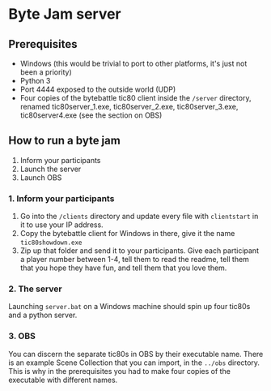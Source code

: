 # Byte Jam server

## Prerequisites

- Windows (this would be trivial to port to other platforms, it's just not been a priority)
- Python 3
- Port 4444 exposed to the outside world (UDP)
- Four copies of the bytebattle tic80 client inside the `/server` directory, renamed tic80server_1.exe, tic80server_2.exe, tic80server_3.exe, tic80server4.exe (see the section on OBS)

## How to run a byte jam

1. Inform your participants
2. Launch the server
3. Launch OBS

### 1. Inform your participants

1. Go into the `/clients` directory and update every file with `clientstart` in it to use your IP address.
2. Copy the bytebattle client for Windows in there, give it the name `tic80showdown.exe`
3. Zip up that folder and send it to your participants. Give each participant a player number between 1-4, tell them to read the readme, tell them that you hope they have fun, and tell them that you love them.

### 2. The server

Launching `server.bat` on a Windows machine should spin up four tic80s and a python server.

### 3. OBS

You can discern the separate tic80s in OBS by their executable name. There is an example Scene Collection that you can import, in the `../obs` directory. This is why in the prerequisites you had to make four copies of the executable with different names.
